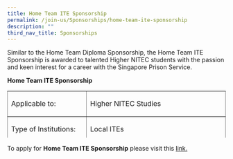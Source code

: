 ```yaml
---
title: Home Team ITE Sponsorship
permalink: /join-us/Sponsorships/home-team-ite-sponsorship
description: ""
third_nav_title: Sponsorships
---
```

Similar to the Home Team Diploma Sponsorship, the Home Team ITE Sponsorship is awarded to talented Higher NITEC students with the passion and keen interest for a career with the Singapore Prison Service.

<b>Home Team ITE Sponsorship</b>
<table style="width: 100%; border-collapse: collapse; border-style: none; height: 108px;" border="1">
<tbody>
<tr style="height: 18px;">
<td style="width: 36.2216%; height: 18px;">
<p>Applicable to:</p>
</td>
<td style="width: 63.7784%; height: 18px;">
<p>Higher NITEC Studies</p>
</td>
</tr>
<tr style="height: 18px;">
<td style="width: 36.2216%; height: 18px;">
<p>Type of Institutions:</p>
</td>
<td style="width: 63.7784%; height: 18px;">
<p>Local ITEs</p>
</td>
</tr>
<tr style="height: 18px;">
<td style="width: 36.2216%; height: 18px;">
<p>Eligibility:&nbsp;</p>
</td>
<td style="width: 63.7784%; height: 18px;">
<ul>
<li>
<p>Existing students studying Higher NITEC programmes at local ITEs</p>
</li>
<li>
<p>Singapore Citizens</p>
</li>
<li>
<p>Good Higher NITEC results</p>
</li>
<li>
<p>Medically and physically fit, with at least a 'pass' in NAPFA</p>
</li>
<li>
<p>A keen interest to do real and meaningful non-desk bound work and enjoy working with people</p>
</li>
</ul>
</td>
</tr>
<tr style="height: 18px;">
<td style="width: 36.2216%; height: 18px;">
<p>Course of Study:</p>
</td>
<td style="width: 63.7784%; height: 18px;">
<p>Most Disciplines</p>
</td>
</tr>
<tr style="height: 18px;">
<td style="width: 36.2216%; height: 18px;">
<p>Value of Award:</p>
</td>
<td style="width: 63.7784%; height: 18px;">
<ul>
<li>Monthly allowance of $750 or a total of $9,000 per year</li>
<li>Tuition and compulsory fees</li>
</ul>
</td>
</tr>
<tr style="height: 18px;">
<td style="width: 36.2216%; height: 18px;">
<p>Terms of Award:</p>
</td>
<td style="width: 63.7784%; height: 18px;">
<p>Up to 3 Years Bond</p>
</td>
</tr>
</tbody>
</table>

To apply for **Home Team ITE Sponsorship** please visit this [link.](https://www.mha.gov.sg/careers/sponsorships/home-team-ite-sponsorship)